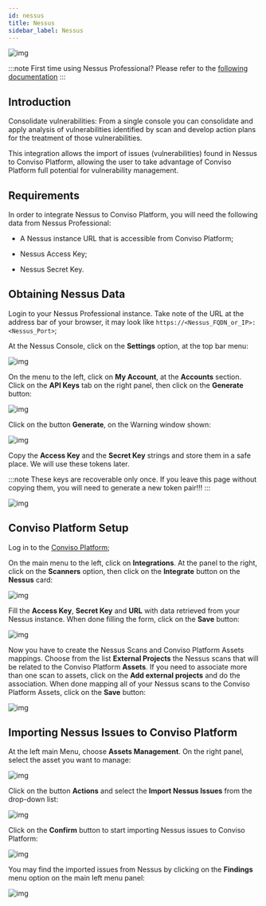 ```yaml
---
id: nessus
title: Nessus
sidebar_label: Nessus
---
```


<div style={{textAlign: 'center'}}>

![img](../../static/img/nessus.png)

</div>

:::note
First time using Nessus Professional? Please refer to the [following documentation](https://docs.tenable.com/Nessus.htm)
:::

## Introduction

Consolidate vulnerabilities: From a single console you can consolidate and apply analysis of vulnerabilities identified by scan and develop action plans for the treatment of those vulnerabilities.

This integration allows the import of issues (vulnerabilities) found in Nessus to Conviso Platform, allowing the user to take advantage of Conviso Platform full potential for vulnerability management.

## Requirements

In order to integrate Nessus to Conviso Platform, you will need the following data from Nessus Professional:

- A Nessus instance URL that is accessible from Conviso Platform;

- Nessus Access Key;

- Nessus Secret Key.

## Obtaining Nessus Data

Login to your Nessus Professional instance. Take note of the URL at the address bar of your browser, it may look like ```https://<Nessus_FQDN_or_IP>:<Nessus_Port>```;

At the Nessus Console, click on the **Settings** option, at the top bar menu:

<div style={{textAlign: 'center'}}>

![img](../../static/img/nessus-img1.png)

</div>

On the menu to the left, click on **My Account**, at the **Accounts** section. Click on the **API Keys** tab on the right panel, then click on the **Generate** button:

<div style={{textAlign: 'center'}}>

![img](../../static/img/nessus-img2.png)

</div>

Click on the button **Generate**, on the Warning window shown: 

<div style={{textAlign: 'center'}}>

![img](../../static/img/nessus-img3.png)

</div>

Copy the **Access Key** and the **Secret Key** strings and store them in a safe place. We will use these tokens later.

:::note
These keys are recoverable only once. If you leave this page without copying them, you will need to generate a new token pair!!!
::: 

<div style={{textAlign: 'center'}}>

![img](../../static/img/nessus-img4.png)

</div>

## Conviso Platform Setup

Log in to the [Conviso Platform](https://app.convisoappsec.com);

On the main menu to the left, click on **Integrations**. At the panel to the right, click on the **Scanners** option, then click on the **Integrate** button on the **Nessus** card:

<div style={{textAlign: 'center'}}>

![img](../../static/img/nessus-img5.png)

</div>

Fill the **Access Key**, **Secret Key** and **URL** with data retrieved from your Nessus instance. When done filling the form, click on the **Save** button:

<div style={{textAlign: 'center'}}>

![img](../../static/img/nessus-img6.png)

</div>

Now you have to create the Nessus Scans and Conviso Platform Assets mappings. Choose from the list **External Projects** the Nessus scans that will be related to the Conviso Platform **Assets**. If you need to associate more than one scan to assets, click on the **Add external projects** and do the association. When done mapping all of your Nessus scans to the Conviso Platform Assets, click on the **Save** button:

<div style={{textAlign: 'center'}}>

![img](../../static/img/nessus-img7.png)

</div>

## Importing Nessus Issues to Conviso Platform

At the left main Menu, choose **Assets Management**. On the right panel, select the asset you want to manage:

<div style={{textAlign: 'center'}}>

![img](../../static/img/nessus-img8.png)

</div>

Click on the button **Actions** and select the **Import Nessus Issues** from the drop-down list:

<div style={{textAlign: 'center'}}>

![img](../../static/img/nessus-img9.png)

</div>

Click on the **Confirm** button to start importing Nessus issues to Conviso Platform:

<div style={{textAlign: 'center'}}>

![img](../../static/img/nessus-img10.png)

</div>

You may find the imported issues from Nessus by clicking on the **Findings** menu option on the main left menu panel:

<div style={{textAlign: 'center'}}>

![img](../../static/img/nessus-img11.png)

</div>